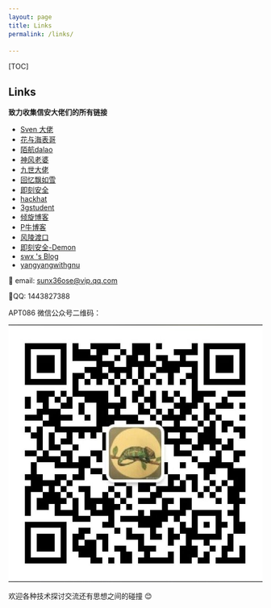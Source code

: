 ```yaml
---
layout: page
title: Links
permalink: /links/

---
```


[TOC]


## Links 


<b>致力收集信安大佬们的所有链接</b>

- [Sven 大佬]()
- [花与海表哥](https://ctf.dog/)
- [陌航dalao](https://wileysec.com/)
- [神风老婆](https://www.cnblogs.com/wh4am1/)
- [九世大佬](https://422926799.github.io/)
- [回忆飘如雪](http://gv7.me/)
- [即刻安全](http://www.secist.com/)
- [hackhat](http://hackhat.net/)
- [3gstudent](https://3gstudent.github.io/)
- [倾旋博客](https://payloads.online/)
- [P牛博客](https://www.leavesongs.com/)
- [风陵渡口](https://thief.one/)
- [即刻安全-Demon](http://www.ggsec.cn)
- [swx 's Blog](http://www.xmrseo.com/)
- [yangyangwithgnu](https://www.freebuf.com/author/yangyangwithgnu)




📧 email: sunx36ose@vip.qq.com 

🎈QQ: 1443827388

APT086 微信公众号二维码：

![apt086](/static/img/apt086.jpg)

欢迎各种技术探讨交流还有思想之间的碰撞 😊

